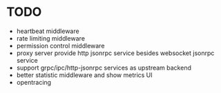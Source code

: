 TODO
======

* heartbeat middleware
* rate limiting middleware
* permission control middleware
* proxy server provide http jsonrpc service besides websocket jsonrpc service
* support grpc/ipc/http-jsonrpc services as upstream backend
* better statistic middleware and show metrics UI
* opentracing
